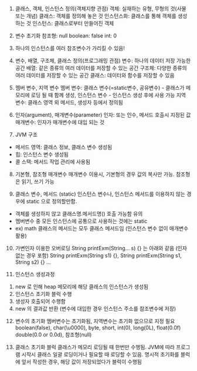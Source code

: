 1. 클래스, 객체, 인스턴스 정의(객체지향 관점)
 객체: 실재하는 유형, 무형의 것(사물 또는 개념)
 클래스: 객체를 정의해 놓은 것
 인스턴스화: 클래스를 통해 객체를 생성하는 것
 인스턴스: 클래스로부터 만들어진 객체

2. 변수 초기화
 참조형: null
 boolean: false
 int: 0

3. 하나의 인스턴스를 여러 참조변수가 가리킬 수 있음!

4. 변수, 배열, 구조체, 클래스 정의(프로그래밍 관점)
 변수: 하나의 데이터 저장 가능한 공간
 배열: 같은 종류의 여러 데이터를 저장할 수 있는 공간
 구조체: 다양한 종류의 여러 데이터를 저장할 수 있는 공간
 클래스: 데이터와 함수를 저장할 수 있음

5. 멤버 변수, 지역 변수
 멤버 변수: 클래스 변수(=static변수, 공유변수) - 클래스가 메모리에 로딩 될 때 함께 생성,
            인스턴스 변수 - 인스턴스 생성 후에 사용 가능
 지역 변수: 클래스 영역 외 메서드, 생성자 등에서 정의됨

6. 인자(argument), 매개변수(parameter)
 인자: 또는 인수, 메서드 호출시 지정된 값
 매개변수: 인자가 매개변수에 대입 되는 것

7. JVM 구조
 - 메서드 영역: 클래스 정보, 클래스 변수 생성됨 
 - 힙: 인스턴스 변수 생성됨
 - 콜 스택: 메서드 작업 관리에 사용됨

8. 기본형, 참조형 매개변수
 매개변수 이용시, 기본형의 경우 값의 복사만 가능. 참조형은 읽기, 쓰기 가능

9. 클래스 변수, 메서드 (static)
 인스턴스 변수나, 인스턴스 메서드를 이용하지 않는 경우에 static 으로 정의할만함.
- 객체를 생성하지 않고 클래스명.메서드명() 호출 가능함 유의
- 멤버변수 중 모든 인스턴스에 공통으로 사용하는 것에는 static
- ex) math 클래스의 메서드는 모두 클래스 메서드임 (인스턴스 변수 없이 매개변수 활용)

10.  가변인자 이용한 오버로딩
 String printExm(String... s) {} 는 아래와 같음 (인자 없는 경우 포함)
 String printExm(String s1) {}, String printExm(String s1, String s2) {} ...

11. 인스턴스 생성과정
 1) new 로 인해 heap 메모리에 해당 클래스의 인스턴스가 생성됨
 2) 인스턴스 초기화 블럭 수행
 3) 생성자 호출되어 수행함
 4) new 의 결과값 반환 (변수에 대입한 경우 인스턴스 주소를 참조변수에 저장)

12. 변수의 초기화
 멤버변수는 초기화됨, 지역변수는 초기화 없으므로 지정 필요
 boolean(false), char(\u0000), byte, short, int(0), long(0L), float(0.0f)
double(0.0 or 0.0d), 참조형(null)

13. 클래스 초기화 블럭
 클래스가 메모리 로딩될 때 한번만 수행됨. 
 JVM에 따라 프로그램 시작시 클래스 일괄 로딩이거나 필요할 때 로딩할 수 있음. 
명시적 초기화를 블럭에 앞서 작성한 경우, 해당 값이 저장되었다가 블럭이 수행됨


